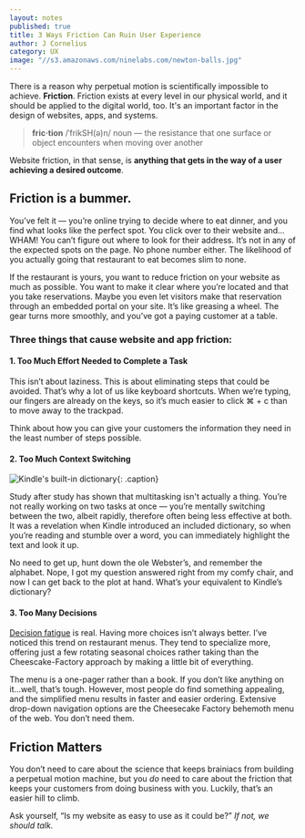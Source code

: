 ```yaml
---
layout: notes
published: true
title: 3 Ways Friction Can Ruin User Experience
author: J Cornelius
category: UX
image: "//s3.amazonaws.com/ninelabs.com/newton-balls.jpg"
---
```





There is a reason why perpetual motion is scientifically impossible to achieve. **Friction**. Friction exists at every level in our physical world, and it should be applied to the digital world, too. It's an important factor in the design of websites, apps, and systems.

> **fric·tion** /ˈfrikSH(ə)n/ noun &mdash; the resistance that one surface or object encounters when moving over another

Website friction, in that sense, is **anything that gets in the way of a user achieving a desired outcome**.

## Friction is a bummer.

You&rsquo;ve felt it &mdash; you&rsquo;re online trying to decide where to eat dinner, and you find what looks like the perfect spot. You click over to their website and&hellip; WHAM! You can&rsquo;t figure out where to look for their address. It&rsquo;s not in any of the expected spots on the page. No phone number either. The likelihood of you actually going that restaurant to eat becomes slim to none.

If the restaurant is yours, you want to reduce friction on your website as much as possible. You want to make it clear where you&rsquo;re located and that you take reservations. Maybe you even let visitors make that reservation through an embedded portal on your site. It&rsquo;s like greasing a wheel. The gear turns more smoothly, and you&rsquo;ve got a paying customer at a table.

### Three things that cause website and app friction:

#### 1. Too Much Effort Needed to Complete a Task
This isn&rsquo;t about laziness. This is about eliminating steps that could be avoided. That&rsquo;s why a lot of us like keyboard shortcuts. When we&rsquo;re typing, our fingers are already on the keys, so it&rsquo;s much easier to click ⌘ + c than to move away to the trackpad.

Think about how you can give your customers the information they need in the least number of steps possible.

#### 2. Too Much Context Switching

![Kindle's built-in dictionary](//s3.amazonaws.com/ninelabs.com/kindle-dictionary.jpg){: .caption}

Study after study has shown that multitasking isn't actually a thing. You&rsquo;re not really working on two tasks at once &mdash; you&rsquo;re mentally switching between the two, albeit rapidly, therefore often being less effective at both. It was a revelation when Kindle introduced an included dictionary, so when you&rsquo;re reading and stumble over a word, you can immediately highlight the text and look it up.

No need to get up, hunt down the ole Webster&rsquo;s, and remember the alphabet. Nope, I got my question answered right from my comfy chair, and now I can get back to the plot at hand. What&rsquo;s your equivalent to Kindle&rsquo;s dictionary?

#### 3. Too Many Decisions
[Decision fatigue](http://en.wikipedia.org/wiki/Decision_fatigue) is real. Having more choices isn&rsquo;t always better. I&rsquo;ve noticed this trend on restaurant menus. They tend to specialize more, offering just a few rotating seasonal choices rather taking than the Cheescake-Factory approach by making a little bit of everything.

The menu is a one-pager rather than a book. If you don&rsquo;t like anything on it...well, that&rsquo;s tough. However, most people do find something appealing, and the simplified menu results in faster and easier ordering. Extensive drop-down navigation options are the Cheesecake Factory behemoth menu of the web. You don&rsquo;t need them.

## Friction Matters
You don&rsquo;t need to care about the science that keeps brainiacs from building a perpetual motion machine, but you *do* need to care about the friction that keeps your customers from doing business with you. Luckily, that&rsquo;s an easier hill to climb.

Ask yourself, &ldquo;Is my website as easy to use as it could be?&rdquo; _If not, we should talk._
